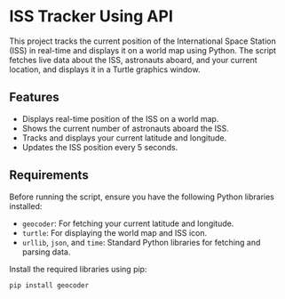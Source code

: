 # ISS Tracker Using API

This project tracks the current position of the International Space Station (ISS) in real-time and displays it on a world map using Python. The script fetches live data about the ISS, astronauts aboard, and your current location, and displays it in a Turtle graphics window.

## Features

- Displays real-time position of the ISS on a world map.
- Shows the current number of astronauts aboard the ISS.
- Tracks and displays your current latitude and longitude.
- Updates the ISS position every 5 seconds.

## Requirements

Before running the script, ensure you have the following Python libraries installed:

- `geocoder`: For fetching your current latitude and longitude.
- `turtle`: For displaying the world map and ISS icon.
- `urllib`, `json`, and `time`: Standard Python libraries for fetching and parsing data.

Install the required libraries using pip:

```bash
pip install geocoder

